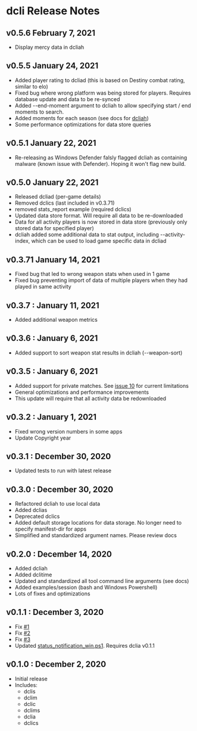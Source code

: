 # dcli Release Notes

## v0.5.6 February 7, 2021
* Display mercy data in dcliah

## v0.5.5 January 24, 2021
* Added player rating to dcliad (this is based on Destiny combat rating, similar to elo)
* Fixed bug where wrong platform was being stored for players. Requires database update and data to be re-synced
* Added --end-moment argument to dcliah to allow specifying start / end moments to search.
* Added moments for each season (see docs for [dcliah](https://github.com/mikechambers/dcli/tree/main/src/dcliah))
* Some performance optimizations for data store queries

## v0.5.1 January 22, 2021
* Re-releasing as Windows Defender falsly flagged dcliah as containing malware (known issue with Defender). Hoping it won't flag new build.

## v0.5.0 January 22, 2021
* Released dcliad (per-game details)
* Removed dclics (last included in v0.3.71)
* removed stats_report example (required dclics)
* Updated data store format. Will require all data to be re-downloaded
* Data for all activity players is now stored in data store (previously only stored data for specified player)
* dcliah added some additional data to stat output, including --activity-index, which can be used to load game specific data in dcliad

## v0.3.71 January 14, 2021
* Fixed bug that led to wrong weapon stats when used in 1 game
* Fixed bug preventing import of data of multiple players when they had played in same activity

## v0.3.7 : January 11, 2021
* Added additional weapon metrics

## v0.3.6 : January 6, 2021
* Added support to sort weapon stat results in dcliah (--weapon-sort)

## v0.3.5 : January 6, 2021
* Added support for private matches. See [issue 10](https://github.com/mikechambers/dcli/issues/10) for current limitations
* General optimizations and performance improvements
* This update will require that all activity data be redownloaded

## v0.3.2 : January 1, 2021

* Fixed wrong version numbers in some apps
* Update Copyright year

## v0.3.1 : December 30, 2020

* Updated tests to run with latest release

## v0.3.0 : December 30, 2020

* Refactored dcliah to use local data
* Added dclias
* Deprecated dclics
* Added default storage locations for data storage. No longer need to specify manifest-dir for apps
* Simplified and standardized argument names. Please review docs

## v0.2.0 : December 14, 2020

* Added dcliah
* Added dclitime
* Updated and standardized all tool command line arguments (see docs)
* Added examples/session (bash and Windows Powershell)
* Lots of fixes and optimizations

## v0.1.1 : December 3, 2020

* Fix [#1](https://github.com/mikechambers/dcli/issues/1)
* Fix [#2](https://github.com/mikechambers/dcli/issues/2)
* Fix [#3](https://github.com/mikechambers/dcli/issues/3)
* Updated [status_notification_win.ps1](https://github.com/mikechambers/dcli/blob/main/examples/status_notification_win.ps1). Requires dclia v0.1.1

## v0.1.0 : December 2, 2020

* Initial release
* Includes:
    * dclis
    * dclim
    * dclic
    * dclims
    * dclia
    * dclics
